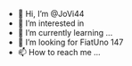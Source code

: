 - 👋 Hi, I’m @JoVi44
- 👀 I’m interested in 
- 🌱 I’m currently learning ...
- 💞️ I’m looking for FiatUno 147
- 📫 How to reach me ...

<!---
JoVi44/JoVi44 is a ✨ special ✨ repository because its `README.md` (this file) appears on your GitHub profile.
You can click the Preview link to take a look at your changes.
--->
